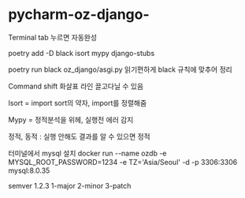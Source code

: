 # pycharm-oz-django-

Terminal tab 누르면 자동완성

poetry add -D black isort mypy django-stubs

poetry run black oz_django/asgi.py
읽기편하게 black 규칙에 맞추어 정리

Command shift 화살표 라인 끌고다닐 수 있음

Isort = import sort의 약자, import를 정렬해줌

Mypy = 정적분석을 위헤, 실행전 에러 감지

정적, 동적 : 실행 안해도 결과를 알 수 있으면 정적

터미널에서 mysql 설치
docker run --name ozdb -e MYSQL_ROOT_PASSWORD=1234 -e TZ='Asia/Seoul' -d -p 3306:3306 mysql:8.0.35

semver 1.2.3
1-major 2-minor 3-patch

